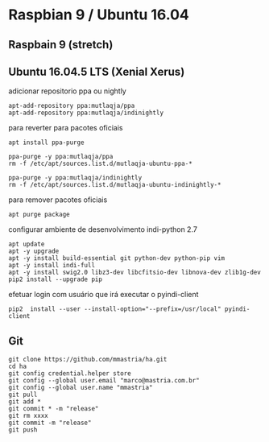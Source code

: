 # Raspbian 9 / Ubuntu 16.04

## Raspbain 9 (stretch)

## Ubuntu 16.04.5 LTS (Xenial Xerus)

adicionar repositorio ppa ou nightly
```
apt-add-repository ppa:mutlaqja/ppa
apt-add-repository ppa:mutlaqja/indinightly
```

para reverter para pacotes oficiais
```
apt install ppa-purge

ppa-purge -y ppa:mutlaqja/ppa
rm -f /etc/apt/sources.list.d/mutlaqja-ubuntu-ppa-*

ppa-purge -y ppa:mutlaqja/indinightly
rm -f /etc/apt/sources.list.d/mutlaqja-ubuntu-indinightly-*
```

para remover pacotes oficiais
```
apt purge package
```

configurar ambiente de desenvolvimento indi-python 2.7
```
apt update
apt -y upgrade
apt -y install build-essential git python-dev python-pip vim
apt -y install indi-full
apt -y install swig2.0 libz3-dev libcfitsio-dev libnova-dev zlib1g-dev
pip2 install --upgrade pip
```

efetuar login com usuário que irá executar o pyindi-client
```
pip2  install --user --install-option="--prefix=/usr/local" pyindi-client
```

## Git
```
git clone https://github.com/mmastria/ha.git
cd ha
git config credential.helper store
git config --global user.email "marco@mastria.com.br"
git config --global user.name "mmastria"
git pull
git add *
git commit * -m "release"
git rm xxxx
git commit -m "release"
git push
```
